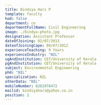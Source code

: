 ```yaml
---
title: Bindiya Hari P
template: faculty
hod: false
department: ce
departmentFullName: Civil Engineering
image: ./bindya-photo.jpg
designation: Assistant Professor
dateOfJoining: 02/07/2013
dateofJoiningCape: 09/07/2012
experienceTeaching: 9 Years
experienceIndustry: "NIL"
ugAndInstitution: CET/University of Kerala
pgAndInstitution: CET/University of Kerala
subject: Environmental Engineering
phd: "NIL"
specialization: NIL
otherData: "NIL"
mobileNumber: 8281978472
mailid: bindiyahari@yahoo.co.in
position: 2
---
```

